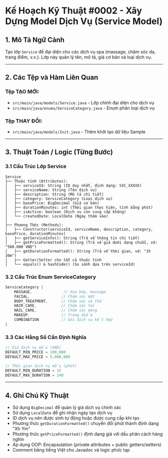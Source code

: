 # Kế Hoạch Kỹ Thuật #0002 - Xây Dựng Model Dịch Vụ (Service Model)

## 1. Mô Tả Ngữ Cảnh

Tạo lớp `Service` để đại diện cho các dịch vụ spa (massage, chăm sóc da, trang điểm, v.v.). Lớp này quản lý tên, mô tả, giá cơ bản và loại dịch vụ.

---

## 2. Các Tệp và Hàm Liên Quan

### Tệp TẠO MỚI:

- `src/main/java/models/Service.java` - Lớp chính đại diện cho dịch vụ
- `src/main/java/enums/ServiceCategory.java` - Enum phân loại dịch vụ

### Tệp THAY ĐỔI:

- `src/main/java/models/Init.java` - Thêm khởi tạo dữ liệu Sample

---

## 3. Thuật Toán / Logic (Từng Bước)

### 3.1 Cấu Trúc Lớp Service

```
Service
├── Thuộc tính (Attributes):
│   ├── serviceId: String (ID duy nhất, định dạng: SVC_XXXXX)
│   ├── serviceName: String (Tên dịch vụ)
│   ├── description: String (Mô tả chi tiết)
│   ├── category: ServiceCategory (Loại dịch vụ)
│   ├── basePrice: BigDecimal (Giá cơ bản)
│   ├── durationMinutes: int (Thời gian thực hiện, tính bằng phút)
│   ├── isActive: boolean (Dịch vụ còn cung cấp không)
│   └── createdDate: LocalDate (Ngày thêm vào)
│
├── Phương Thức (Methods):
│   ├── Constructor(serviceId, serviceName, description, category, basePrice, durationMinutes)
│   ├── getServiceInfo(): String (Trả về thông tin chi tiết)
│   ├── getPriceFormatted(): String (Trả về giá dưới dạng chuỗi, vd: "500.000 VND")
│   ├── getDurationFormatted(): String (Trả về thời gian, vd: "1h 30m")
│   ├── Getter/Setter cho tất cả thuộc tính
│   └── equals() & hashCode() (So sánh dựa trên serviceId)
```

### 3.2 Cấu Trúc Enum ServiceCategory

```java
ServiceCategory {
    MASSAGE,              // Xoa bóp, massage
    FACIAL,              // Chăm sóc mặt
    BODY_TREATMENT,      // Chăm sóc cơ thể
    HAIR_CARE,           // Chăm sóc tóc
    NAIL_CARE,           // Chăm sóc móng
    MAKEUP,              // Trang điểm
    COMBINATION          // Gói dịch vụ kết hợp
}
```

### 3.3 Các Hằng Số Cần Định Nghĩa

```java
// Giá dịch vụ mẫu (VND)
DEFAULT_MIN_PRICE = 100,000
DEFAULT_MAX_PRICE = 5,000,000

// Thời gian dịch vụ mẫu (phút)
DEFAULT_MIN_DURATION = 15
DEFAULT_MAX_DURATION = 240
```

---

## 4. Ghi Chú Kỹ Thuật

- Sử dụng `BigDecimal` để quản lý giá dịch vụ chính xác
- Sử dụng `LocalDate` để ghi nhận ngày tạo dịch vụ
- ID dịch vụ nên được sinh tự động hoặc được cung cấp khi tạo
- Phương thức `getDurationFormatted()` chuyển đổi phút thành định dạng "Xh Ym"
- Phương thức `getPriceFormatted()` định dạng giá với dấu phân cách hàng nghìn
- Áp dụng OOP: Encapsulation (private attributes + public getters/setters)
- Comment bằng tiếng Việt cho Javadoc và logic phức tạp

